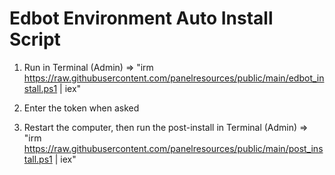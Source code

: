 # Edbot Environment Auto Install Script

1. Run in Terminal (Admin) => "irm https://raw.githubusercontent.com/panelresources/public/main/edbot_install.ps1 | iex"

2. Enter the token when asked

3. Restart the computer, then run the post-install in Terminal (Admin) => <br> "irm https://raw.githubusercontent.com/panelresources/public/main/post_install.ps1 | iex"
